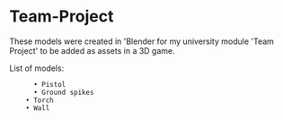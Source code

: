 # Team-Project

These models were created in 'Blender for my university module 'Team Project' to be added as assets in a 3D game.

List of models:

	  	  • Pistol
     	  • Ground spikes
        • Torch
        • Wall 
        	 
